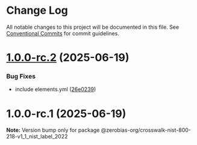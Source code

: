# Change Log

All notable changes to this project will be documented in this file.
See [Conventional Commits](https://conventionalcommits.org) for commit guidelines.

# [1.0.0-rc.2](https://github.com/zerobias-org/standard/compare/@zerobias-org/crosswalk-nist-800-218-v1_1_nist_label_2022@1.0.0-rc.1...@zerobias-org/crosswalk-nist-800-218-v1_1_nist_label_2022@1.0.0-rc.2) (2025-06-19)


### Bug Fixes

* include elements.yml ([26e0239](https://github.com/zerobias-org/standard/commit/26e0239658075bf570bb721da9f15f3ea7dd299c))





# 1.0.0-rc.1 (2025-06-19)

**Note:** Version bump only for package @zerobias-org/crosswalk-nist-800-218-v1_1_nist_label_2022
